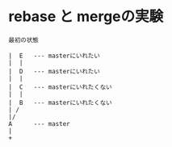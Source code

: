 # rebase と mergeの実験

```
最初の状態

|  E   --- masterにいれたい
|  |
|  D   --- masterにいれたい
|  |
|  C   --- masterにいれたくない
|  |
|  B   --- masterにいれたくない
| /
|/
A      --- master
|
+
```


